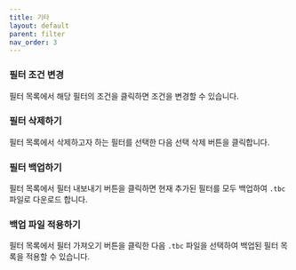 ```yaml
---
title: 기타
layout: default
parent: filter
nav_order: 3
---
```


### 필터 조건 변경
필터 목록에서 해당 필터의 조건을 클릭하면 조건을 변경할 수 있습니다.

### 필터 삭제하기
필터 목록에서 삭제하고자 하는 필터를 선택한 다음 선택 삭제 버튼을 클릭합니다.

### 필터 백업하기
필터 목록에서 필터 내보내기 버튼을 클릭하면 현재 추가된 필터를 모두 백업하여 `.tbc` 파일로 다운로드 합니다.

### 백업 파일 적용하기
필터 목록에서 필터 가져오기 버튼을 클릭한 다음 `.tbc` 파일을 선택하여 백업된 필터 목록을 적용할 수 있습니다. 
